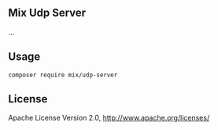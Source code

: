 ## Mix Udp Server

...

## Usage

```
composer require mix/udp-server
```

## License

Apache License Version 2.0, http://www.apache.org/licenses/
